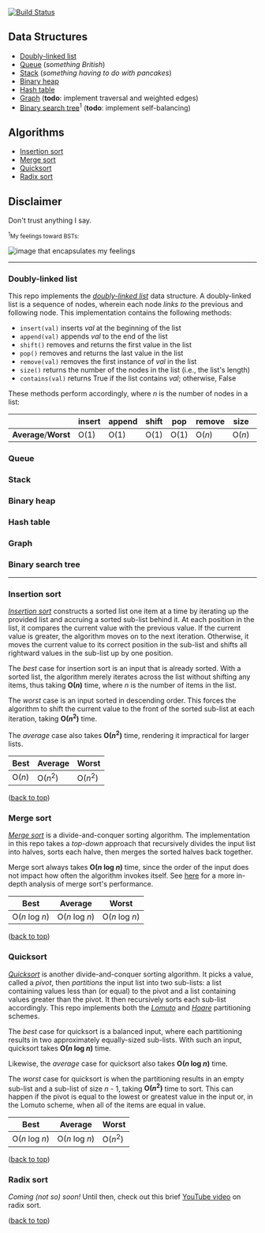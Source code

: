 [![Build Status](https://travis-ci.org/tsnaomi/data-structures.png?branch=master)](https://travis-ci.org/tsnaomi/data-structures)

## Data Structures

- [Doubly-linked list](#doubly-linked-list)
- [Queue](#queue) (*something British*)
- [Stack](#stack) (*something having to do with pancakes*)
- [Binary heap](#binary-heap)
- [Hash table](#hash-table)
- [Graph](#graph) (**todo**: implement traversal and weighted edges)
- [Binary search tree](#binary-search-tree)<sup>1</sup> (**todo**: implement self-balancing)

## Algorithms
- [Insertion sort](#insertion-sort)
- [Merge sort](#merge-sort)
- [Quicksort](#quicksort)
- [Radix sort](#radix-sort)

## Disclaimer
Don't trust anything I say.

<sub><sup>1</sup>My feelings toward BSTs:</sub>

![image that encapsulates my feelings](http://tsnaomi.net/images/bst.png)

--------

### Doubly-linked list

 This repo implements the [*doubly-linked list*](https://en.wikipedia.org/wiki/Doubly_linked_list) data structure. A doubly-linked list is a sequence of nodes, wherein each node *links to* the previous and following node. This implementation contains the following methods:
  - `insert(val)` inserts *val* at the beginning of the list
  - `append(val)` appends *val* to the end of the list
  - `shift()` removes and returns the first value in the list
  - `pop()` removes and returns the last value in the list 
  - `remove(val)` removes the first instance of *val* in the list
  - `size()` returns the number of the nodes in the list (i.e., the list's length)
  - `contains(val)` returns True if the list contains *val*; otherwise, False
 
 These methods perform accordingly, where *n* is the number of nodes in a list:

 ||insert|append|shift|pop|remove|size|contains|
 |---|---|---|---|---|---|---|---|
 |**Average**/**Worst**|O(1)|O(1)|O(1)|O(1)|O(*n*)|O(*n*)|O(*n*)|
   
### Queue

<!--
space... O(N)
enqueue... O(1)
dequeue... O(1)
peek... O(1)
size... O(1)

-->

<!-- ||Insert|Delete|Search|
|---|---|---|---|
|**Average**/**Worst**|O(1)|O(1)|O(*n*)| -->
  
  
### Stack

<!--
space... O(N)
push... O(1)
pop... O(1)
peek... O(1)
size... O(1)
-->

<!-- ||Insert|Delete|Search|
|---|---|---|---|
|**Average**/**Worst**|O(1)|O(1)|O(*n*)| -->

### Binary heap

<!-- - binary tree (if there are the right number of nodes, odd number)
- complete, except possibly the last level, balanced as possible; every non-terminal node has two children 
- filling in left to right, from the lowest level, so every heap with n nodes has the same shape
- any node is at least as large as its children
- heap property: a node is either >= (max) or <= (min) its children
- space... O(n)
- the height of the heap for n nodes i O(log n)
- find max... O(1)
- insertion... add to the bottom, swap with parent depending on the heap property, worst O(log n), average O(1)
- root deletion... worst O(log n), average O(1) 
- peek o(1) -->


### Hash table

<!-- 
space... O(n)
set... worst O(n), where n is the number of bins
get... worst O(n + m), # number of bins plus number of key-vales pairs

-->

<!-- ||Insert|Delete|Search|
|---|---|---|---|
|**Average**|O(1)|O(1)|O(1)|
|**Worst**|O(*n*)|O(*n*)|O(*n*)| -->

### Graph

<!--
undirect graph implementation, adjacency list

let N = # of nodes (V)
    E = # of edges (E)

space...
add node... O(1)
add edge... O(1)

del node... O(2E) == O(E)
del edge... O(N)

has node... O(N)
adjacent... O(E)  ? (assumes dict lookup is O(1))
neighbors... O(1) ? (assumes dict lookup is O(1))
-->

### Binary search tree

<!-- ||Insert|Delete|Search|
|---|---|---|---|
|**Average**|O(log *n*)|O(log *n*)|O(log *n*)|
|**Worst**|O(*n*)|O(*n*)|O(*n*)| -->

--------

### Insertion sort

 [*Insertion sort*](https://en.wikipedia.org/wiki/Insertion_sort) constructs a sorted list one item at a time by iterating up the provided list and accruing a sorted sub-list behind it. At each position in the list, it compares the current value with the previous value. If the current value is greater, the algorithm moves on to the next iteration. Otherwise, it moves the current value to its correct position in the sub-list and shifts all rightward values in the sub-list up by one position.

 The *best* case for insertion sort is an input that is already sorted. With a sorted list, the algorithm merely iterates across the list without shifting any items, thus taking **O(*n*)** time, where *n* is the number of items in the list.

 The *worst* case is an input sorted in descending order. This forces the algorithm to shift the current value to the front of the sorted sub-list at each iteration, taking **O(*n*<sup>2</sup>)** time.

 The *average* case also takes **O(*n*<sup>2</sup>)** time, rendering it impractical for larger lists.

 |Best|Average|Worst|
 |---|---|---|
 |O(*n*)|O(*n*<sup>2</sup>)|O(*n*<sup>2</sup>)|
 
 ([back to top](#data-structures))

### Merge sort

 [*Merge sort*](https://en.wikipedia.org/wiki/Merge_sort) is a divide-and-conquer sorting algorithm. The implementation in this repo takes a *top-down* approach that recursively divides the input list into halves, sorts each halve, then merges the sorted halves back together.

 Merge sort always takes **O(*n* log *n*)** time, since the order of the input does not impact how often the algorithm invokes itself. See [here](https://www.khanacademy.org/computing/computer-science/algorithms/merge-sort/a/analysis-of-merge-sort) for a more in-depth analysis of merge sort's performance.

 |Best|Average|Worst|
 |---|---|---|
 |O(*n* log *n*)|O(*n* log *n*)|O(*n* log *n*)|
 
 ([back to top](#data-structures))

### Quicksort

 [*Quicksort*](https://en.wikipedia.org/wiki/Quicksort) is another divide-and-conquer sorting algorithm. It picks a value, called a *pivot*, then *partitions* the input list into two sub-lists: a list containing values less than (or equal) to the pivot and a list containing values greater than the pivot. It then recursively sorts each sub-list accordingly. This repo implements both the [*Lomuto*](https://en.wikipedia.org/wiki/Quicksort#Lomuto_partition_scheme) and [*Hoare*](https://en.wikipedia.org/wiki/Quicksort#Hoare_partition_scheme) partitioning schemes.

 The *best* case for quicksort is a balanced input, where each partitioning results in two approximately equally-sized sub-lists. With such an input, quicksort takes **O(*n* log *n*)** time.

 Likewise, the *average* case for quicksort also takes **O(*n* log *n*)** time.

 The *worst* case for quicksort is when the partitioning results in an empty sub-list and a sub-list of size *n* - 1, taking **O(*n*<sup>2</sup>)** time to sort. This can happen if the pivot is equal to the lowest or greatest value in the input or, in the Lomuto scheme, when all of the items are equal in value. 

 |Best|Average|Worst|
 |---|---|---|
 |O(*n* log *n*)|O(*n* log *n*)|O(*n*<sup>2</sup>)|

 ([back to top](#data-structures))

### Radix sort

 *Coming (not so) soon!* Until then, check out this brief [YouTube video](https://www.youtube.com/watch?v=nu4gDuFabIM) on radix sort.

 ([back to top](#data-structures))
